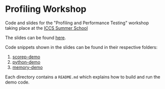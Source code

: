 # Profiling Workshop

Code and slides for the "Profiling and Performance Testing" workshop taking place at the [ICCS Summer
School](https://cambridge-iccs.github.io/summerschool24)

The slides can be found
[here](https://docs.google.com/presentation/d/1Wcc2a-4wLhlP8L3MD_dLIK50ze1Nq6coP6nVnROnzs8/edit?usp=sharing).

Code snippets shown in the slides can be found in their respective folders:

1. [scorep-demo](./scorep-demo)
1. [python-demo](./python-demo)
1. [memory-demo](./memory-demo)

Each directory contains a `README.md` which explains how to build and run the demo code.

